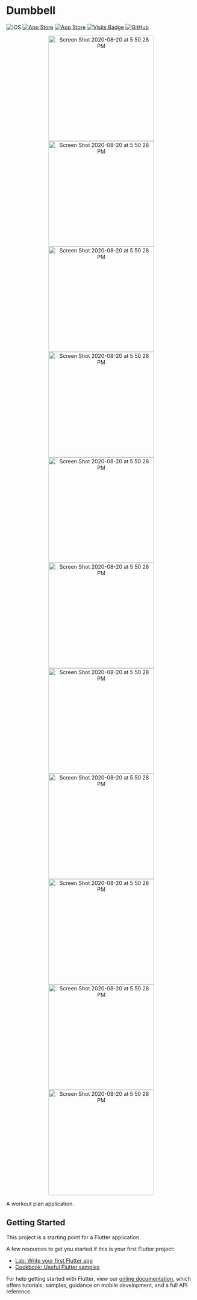 # Dumbbell

![iOS](https://img.shields.io/badge/iOS-12%20-blue)
[![App Store](https://img.shields.io/itunes/v/1462586545?label=App%20Store)](https://apps.apple.com/us/app/dumbbell-workout-planner/id1462586545)
[![App Store](https://img.shields.io/badge/Price-Free-orange)](https://img.shields.io/badge/Price-Free-orange)
[![Visits Badge](https://badges.pufler.dev/visits/livinglist/Dumbbell)](https://badges.pufler.dev)
[![GitHub](https://img.shields.io/github/stars/livinglist/Dumbbell?style=social)](https://img.shields.io/github/stars/livinglist/Dumbbell?style=social)

<p align="center">
<img width="280" alt="Screen Shot 2020-08-20 at 5 50 28 PM" src="https://user-images.githubusercontent.com/7277662/110429163-5c141300-805f-11eb-9250-833fb47a40e2.png">

<img width="280" alt="Screen Shot 2020-08-20 at 5 50 28 PM" src="https://user-images.githubusercontent.com/7277662/110429207-6b935c00-805f-11eb-8346-f1c0f15b6527.png">
<img width="280" alt="Screen Shot 2020-08-20 at 5 50 28 PM" src="https://user-images.githubusercontent.com/7277662/110429222-73530080-805f-11eb-8fd3-80428b335c75.png">
<img width="280" alt="Screen Shot 2020-08-20 at 5 50 28 PM" src="https://user-images.githubusercontent.com/7277662/110429207-6b935c00-805f-11eb-8346-f1c0f15b6527.png">
<img width="280" alt="Screen Shot 2020-08-20 at 5 50 28 PM" src="https://user-images.githubusercontent.com/7277662/110429249-7bab3b80-805f-11eb-8159-2dccfb54a717.png">
<img width="280" alt="Screen Shot 2020-08-20 at 5 50 28 PM" src="https://user-images.githubusercontent.com/7277662/110429273-81a11c80-805f-11eb-9351-11a87f0819f6.png">
<img width="280" alt="Screen Shot 2020-08-20 at 5 50 28 PM" src="https://user-images.githubusercontent.com/7277662/110429288-8665d080-805f-11eb-87c6-05994c18652e.png">
<img width="280" alt="Screen Shot 2020-08-20 at 5 50 28 PM" src="https://user-images.githubusercontent.com/7277662/110429317-8e257500-805f-11eb-9338-534869bc155e.png">
<img width="280" alt="Screen Shot 2020-08-20 at 5 50 28 PM" src="https://user-images.githubusercontent.com/7277662/110429311-8cf44800-805f-11eb-8cab-4f67d357638c.png">

<img width="280" alt="Screen Shot 2020-08-20 at 5 50 28 PM" src="https://user-images.githubusercontent.com/7277662/110429481-e0669600-805f-11eb-9ec5-297914cf4c2b.png">
<img width="280" alt="Screen Shot 2020-08-20 at 5 50 28 PM" src="https://user-images.githubusercontent.com/7277662/110429472-dd6ba580-805f-11eb-8a25-5d2c4ab475e2.png">
<p/>

A workout plan application.

## Getting Started

This project is a starting point for a Flutter application.

A few resources to get you started if this is your first Flutter project:

- [Lab: Write your first Flutter app](https://flutter.io/docs/get-started/codelab)
- [Cookbook: Useful Flutter samples](https://flutter.io/docs/cookbook)

For help getting started with Flutter, view our 
[online documentation](https://flutter.io/docs), which offers tutorials, 
samples, guidance on mobile development, and a full API reference.
